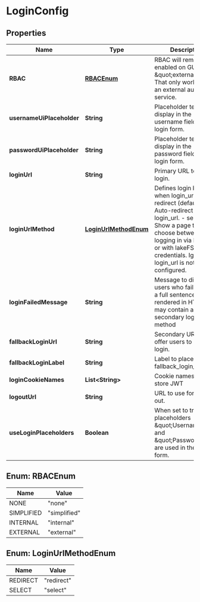 

# LoginConfig


## Properties

| Name | Type | Description | Notes |
|------------ | ------------- | ------------- | -------------|
|**RBAC** | [**RBACEnum**](#RBACEnum) | RBAC will remain enabled on GUI if \&quot;external\&quot;.  That only works with an external auth service.  |  [optional] |
|**usernameUiPlaceholder** | **String** | Placeholder text to display in the username field of the login form.  |  [optional] |
|**passwordUiPlaceholder** | **String** | Placeholder text to display in the password field of the login form.  |  [optional] |
|**loginUrl** | **String** | Primary URL to use for login. |  |
|**loginUrlMethod** | [**LoginUrlMethodEnum**](#LoginUrlMethodEnum) | Defines login behavior when login_url is set. - redirect (default): Auto-redirect to login_url. - select: Show a page to choose between logging in via login_url or with lakeFS credentials. Ignored if login_url is not configured.  |  [optional] |
|**loginFailedMessage** | **String** | Message to display to users who fail to login; a full sentence that is rendered in HTML and may contain a link to a secondary login method  |  [optional] |
|**fallbackLoginUrl** | **String** | Secondary URL to offer users to use for login. |  [optional] |
|**fallbackLoginLabel** | **String** | Label to place on fallback_login_url. |  [optional] |
|**loginCookieNames** | **List&lt;String&gt;** | Cookie names used to store JWT |  |
|**logoutUrl** | **String** | URL to use for logging out. |  |
|**useLoginPlaceholders** | **Boolean** | When set to true, the placeholders \&quot;Username\&quot; and \&quot;Password\&quot; are used in the login form. |  [optional] |



## Enum: RBACEnum

| Name | Value |
|---- | -----|
| NONE | &quot;none&quot; |
| SIMPLIFIED | &quot;simplified&quot; |
| INTERNAL | &quot;internal&quot; |
| EXTERNAL | &quot;external&quot; |



## Enum: LoginUrlMethodEnum

| Name | Value |
|---- | -----|
| REDIRECT | &quot;redirect&quot; |
| SELECT | &quot;select&quot; |



